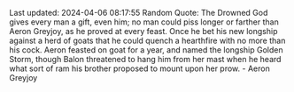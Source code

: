 Last updated: 2024-04-06 08:17:55
Random Quote: The Drowned God gives every man a gift, even him; no man could piss longer or farther than Aeron Greyjoy, as he proved at every feast.  Once he bet his new longship against a herd of goats that he could quench a hearthfire with no more than his cock.  Aeron feasted on goat for a year, and named the longship Golden Storm, though Balon threatened to hang him from her mast when he heard what sort of ram his brother proposed to mount upon her prow.  -  Aeron Greyjoy
